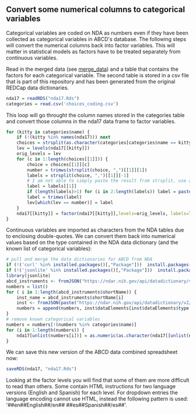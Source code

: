 ## Convert some numerical columns to categorical variables

Categorical variables are coded on NDA as numbers even if they have been collected as categorical variables in ABCD's database. The following steps will convert the numerical columns back into factor variables. This will matter in statistical models as factors have to be treated separately from continuous variables.

Read in the merged data (see [merge_data](notebooks/general/merge_data.md)) and a table that contains the factors for each categorical variable. The second table is stored in a csv file that is part of this repository and has been generated from the original REDCap data dictionaries.

```r
nda17 = readRDS("nda17.Rds")
categories = read.csv('choices_coding.csv')
```

This loop will go throught the column names stored in the categories table and convert those columns in the nda17 data frame to factor variables.

```r
for (kitty in categories$name) {
    if (!(kitty %in% names(nda17))) next
    choices = strsplit(as.character(categories[categories$name == kitty,]$choices), "|",fixed=TRUE)
    lev = levels(nda17[[kitty]])
    orig_levels = lev
    for (c in 1:length(choices[[1]])) {
        choice = choices[[1]][c]
        number = trimws(strsplit(choice, ",")[[1]][1])
        labels = strsplit(choice, ",")[[1]][-1]
        # I am not able to simply paste the result from strsplit, use a loop instead
        label = labels[[1]]
        if (length(labels)>1) for (i in 2:length(labels)) label = paste(label, labels[[i]], sep=",")
        label = trimws(label)
        lev[which(lev == number)] = label
    }
    nda17[[kitty]] = factor(nda17[[kitty]],levels=orig_levels, labels=lev)
}
```

Continuous variables are imported as characters from the NDA tables due to enclosing double-quotes. We can convert them back into numerical values based on the type contained in the NDA data dictionary (and the known list of categorical variables):
```r
# pull and merge the data dictionaries for ABCD from NDA
if (!('curl' %in% installed.packages()[,"Package"]))  install.packages('curl')
if (!('jsonlite' %in% installed.packages()[,"Package"]))  install.packages('jsonlite')
library(jsonlite)
abcd_instruments <- fromJSON("https://ndar.nih.gov/api/datadictionary/v2/datastructure?source=ABCD")
numbers = list()
for ( i in 1:length(abcd_instruments$shortName)) {
    inst_name = abcd_instruments$shortName[i]
    inst <- fromJSON(paste("https://ndar.nih.gov/api/datadictionary/v2/datastructure/", inst_name, sep=""))
    numbers = append(numbers, inst$dataElements[inst$dataElements$type %in% c("Integer","Float"),]$name)
}
# remove known categorical variables
numbers = numbers[!(numbers %in% categories$name)]
for (i in 1:length(numbers)) {
    nda17[unlist(numbers[i])] = as.numeric(as.character(nda17[[unlist(numbers[i])]]))
}
```

We can save this new version of the ABCD data combined spreadsheet now:
```r
saveRDS(nda17, "nda17.Rds")
```

Looking at the factor levels you will find that some of them are more difficult to read than others. Some contain HTML instructions for two language versions (English and Spanish) for each level. For dropdown entries the language encoding cannot use HTML, instead the following pattern is used: '##en##English##/en## ##es##Spanish##/es##'.
